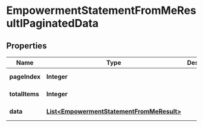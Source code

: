 

# EmpowermentStatementFromMeResultIPaginatedData


## Properties

| Name | Type | Description | Notes |
|------------ | ------------- | ------------- | -------------|
|**pageIndex** | **Integer** |  |  [optional] [readonly] |
|**totalItems** | **Integer** |  |  [optional] [readonly] |
|**data** | [**List&lt;EmpowermentStatementFromMeResult&gt;**](EmpowermentStatementFromMeResult.md) |  |  [optional] [readonly] |



